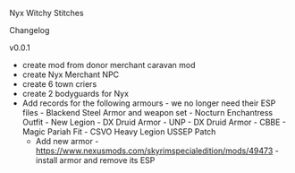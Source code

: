 Nyx Witchy Stitches 

Changelog

v0.0.1
- create mod from donor merchant caravan mod
- create Nyx Merchant NPC
- create 6 town criers
- create 2 bodyguards for Nyx
- Add records for the following armours - we no longer need their ESP files
      - Blackend Steel Armor and weapon set
      - Nocturn Enchantress Outfit
      - New Legion
      - DX Druid Armor - UNP
      - DX Druid Armor - CBBE
      - Magic Pariah Fit
      - CSVO Heavy Legion USSEP Patch
  - Add new armor - https://www.nexusmods.com/skyrimspecialedition/mods/49473
        - install armor and remove its ESP
